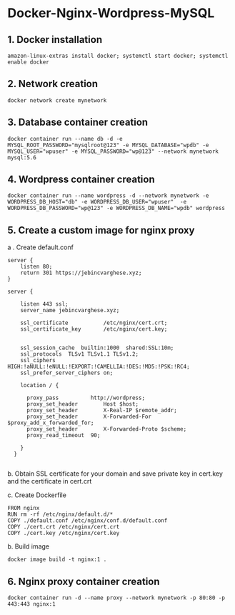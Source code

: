 # Docker-Nginx-Wordpress-MySQL


## 1. Docker installation

```
amazon-linux-extras install docker; systemctl start docker; systemctl enable docker
```

## 2. Network creation

```
docker network create mynetwork
```

## 3. Database container creation

```
docker container run --name db -d -e MYSQL_ROOT_PASSWORD="mysqlroot@123" -e MYSQL_DATABASE="wpdb" -e MYSQL_USER="wpuser" -e MYSQL_PASSWORD="wp@123" --network mynetwork mysql:5.6
```

## 4. Wordpress container creation

```
docker container run --name wordpress -d --network mynetwork -e WORDPRESS_DB_HOST="db" -e WORDPRESS_DB_USER="wpuser"  -e WORDPRESS_DB_PASSWORD="wp@123" -e WORDPRESS_DB_NAME="wpdb" wordpress
```

## 5. Create a custom image for nginx proxy

 a . Create default.conf

```
server {
    listen 80;
    return 301 https://jebincvarghese.xyz;
}

server {

    listen 443 ssl;
    server_name jebincvarghese.xyz;

    ssl_certificate           /etc/nginx/cert.crt;
    ssl_certificate_key       /etc/nginx/cert.key;


    ssl_session_cache  builtin:1000  shared:SSL:10m;
    ssl_protocols  TLSv1 TLSv1.1 TLSv1.2;
    ssl_ciphers HIGH:!aNULL:!eNULL:!EXPORT:!CAMELLIA:!DES:!MD5:!PSK:!RC4;
    ssl_prefer_server_ciphers on;

    location / {
	
	  proxy_pass          http://wordpress;
      proxy_set_header        Host $host;
      proxy_set_header        X-Real-IP $remote_addr;
      proxy_set_header        X-Forwarded-For $proxy_add_x_forwarded_for;
      proxy_set_header        X-Forwarded-Proto $scheme;
      proxy_read_timeout  90;

    }
  }
  
  ```
b. Obtain SSL certificate for your domain and save private key in cert.key and the certificate in cert.crt

c. Create Dockerfile

```
FROM nginx
RUN rm -rf /etc/nginx/default.d/*
COPY ./default.conf /etc/nginx/conf.d/default.conf
COPY ./cert.crt /etc/nginx/cert.crt
COPY ./cert.key /etc/nginx/cert.key
```


b. Build image 

```
docker image build -t nginx:1 .
```


## 6. Nginx proxy container creation

```
docker container run -d --name proxy --network mynetwork -p 80:80 -p 443:443 nginx:1
```


